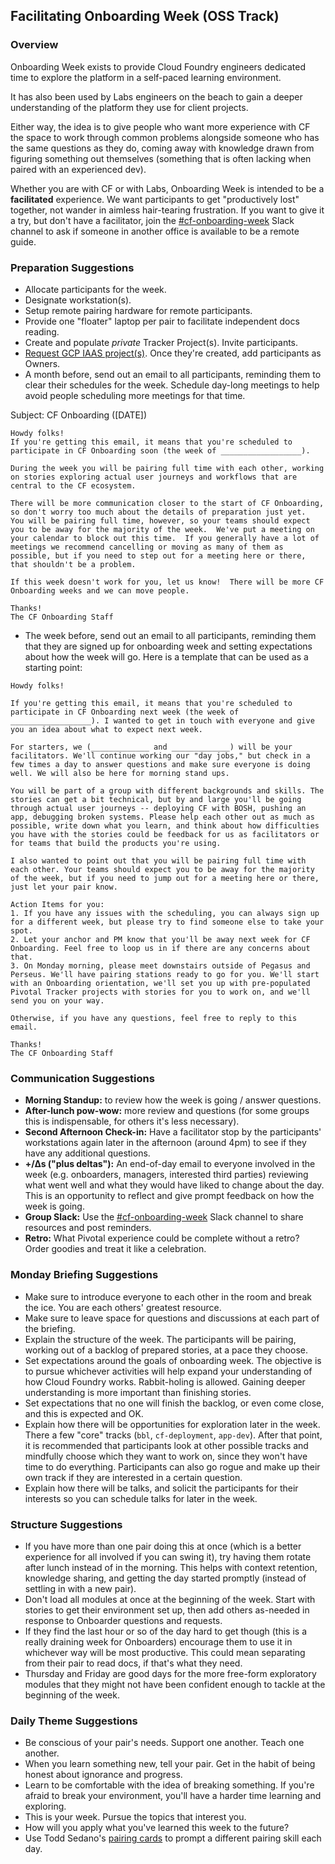 ## Facilitating Onboarding Week (OSS Track)

### Overview
Onboarding Week exists to provide Cloud Foundry engineers dedicated time to explore the platform in a self-paced learning environment.

It has also been used by Labs engineers on the beach to gain a deeper understanding of the platform they use for client projects.

Either way, the idea is to give people who want more experience with CF the space to work through common problems alongside someone who has the same questions as they do, coming away with knowledge drawn from figuring something out themselves (something that is often lacking when paired with an experienced dev).

Whether you are with CF or with Labs, Onboarding Week is intended to be a **facilitated** experience. We want participants to get "productively lost" together, not wander in aimless hair-tearing frustration. If you want to give it a try, but don't have a facilitator, join the [#cf-onboarding-week](https://pivotal.slack.com/messages/cf-onboarding-week/) Slack channel to ask if someone in another office is available to be a remote guide.

### Preparation Suggestions
* Allocate participants for the week.
* Designate workstation(s).
* Setup remote pairing hardware for remote participants.
* Provide one "floater" laptop per pair to facilitate independent docs reading.
* Create and populate *private* Tracker Project(s). Invite participants.
* [Request GCP IAAS project(s)](https://docs.google.com/forms/d/e/1FAIpQLSeJ31997Zma1WtLcCtswiysCFWOG5MXNmlYCpJsiYgdG9kKnA/viewform). Once they're created, add participants as Owners.
* A month before, send out an email to all participants, reminding them to clear their schedules for the week.  Schedule day-long meetings to help avoid people scheduling more meetings for that time.

Subject: CF Onboarding ([DATE])
```
Howdy folks!
If you're getting this email, it means that you're scheduled to participate in CF Onboarding soon (the week of __________________).

During the week you will be pairing full time with each other, working on stories exploring actual user journeys and workflows that are central to the CF ecosystem.

There will be more communication closer to the start of CF Onboarding, so don't worry too much about the details of preparation just yet.  You will be pairing full time, however, so your teams should expect you to be away for the majority of the week.  We've put a meeting on your calendar to block out this time.  If you generally have a lot of meetings we recommend cancelling or moving as many of them as possible, but if you need to step out for a meeting here or there, that shouldn't be a problem.

If this week doesn't work for you, let us know!  There will be more CF Onboarding weeks and we can move people.

Thanks!
The CF Onboarding Staff
```
* The week before, send out an email to all participants, reminding them that they are signed up for onboarding week and setting expectations about how the week will go. Here is a template that can be used as a starting point:

```
Howdy folks!

If you're getting this email, it means that you're scheduled to participate in CF Onboarding next week (the week of __________________). I wanted to get in touch with everyone and give you an idea about what to expect next week.

For starters, we (_____________ and _____________) will be your facilitators. We'll continue working our "day jobs," but check in a few times a day to answer questions and make sure everyone is doing well. We will also be here for morning stand ups.

You will be part of a group with different backgrounds and skills. The stories can get a bit technical, but by and large you'll be going through actual user journeys -- deploying CF with BOSH, pushing an app, debugging broken systems. Please help each other out as much as possible, write down what you learn, and think about how difficulties you have with the stories could be feedback for us as facilitators or for teams that build the products you're using.

I also wanted to point out that you will be pairing full time with each other. Your teams should expect you to be away for the majority of the week, but if you need to jump out for a meeting here or there, just let your pair know.

Action Items for you:
1. If you have any issues with the scheduling, you can always sign up for a different week, but please try to find someone else to take your spot.
2. Let your anchor and PM know that you'll be away next week for CF Onboarding. Feel free to loop us in if there are any concerns about that.
3. On Monday morning, please meet downstairs outside of Pegasus and Perseus. We'll have pairing stations ready to go for you. We'll start with an Onboarding orientation, we'll set you up with pre-populated Pivotal Tracker projects with stories for you to work on, and we'll send you on your way.

Otherwise, if you have any questions, feel free to reply to this email.

Thanks!
The CF Onboarding Staff
```

### Communication Suggestions
* **Morning Standup:** to review how the week is going / answer questions.
* **After-lunch pow-wow:** more review and questions (for some groups this is indispensable, for others it's less necessary).
* **Second Afternoon Check-in:** Have a facilitator stop by the participants' workstations again later in the afternoon (around 4pm) to see if they have any additional questions.
* **+/∆s ("plus deltas"):** An end-of-day email to everyone involved in the week (e.g. onboarders, managers, interested third parties) reviewing what went well and what they would have liked to change about the day. This is an opportunity to reflect and give prompt feedback on how the week is going.
* **Group Slack:** Use the [#cf-onboarding-week](https://pivotal.slack.com/messages/C3HN8FALB) Slack channel to share resources and post reminders.
* **Retro:** What Pivotal experience could be complete without a retro? Order goodies and treat it like a celebration.

### Monday Briefing Suggestions
* Make sure to introduce everyone to each other in the room and break the ice.  You are each others' greatest resource.
* Make sure to leave space for questions and discussions at each part of the briefing.
* Explain the structure of the week.  The participants will be pairing, working out of a backlog of prepared stories, at a pace they choose.
* Set expectations around the goals of onboarding week.  The objective is to pursue whichever activities will help expand your understanding of how Cloud Foundry works.  Rabbit-holing is allowed.  Gaining deeper understanding is more important than finishing stories.
* Set expectations that no one will finish the backlog, or even come close, and this is expected and OK.
* Explain how there will be opportunities for exploration later in the week.  There a few "core" tracks (`bbl`, `cf-deployment`, `app-dev`).  After that point, it is recommended that participants look at other possible tracks and mindfully choose which they want to work on, since they won't have time to do everything.  Participants can also go rogue and make up their own track if they are interested in a certain question.
* Explain how there will be talks, and solicit the participants for their interests so you can schedule talks for later in the week.

### Structure Suggestions
* If you have more than one pair doing this at once (which is a better experience for all involved if you can swing it), try having them rotate after lunch instead of in the morning. This helps with context retention, knowledge sharing, and getting the day started promptly (instead of settling in with a new pair).
* Don't load all modules at once at the beginning of the week. Start with stories to get their environment set up, then add others as-needed in response to Onboarder questions and requests.
* If they find the last hour or so of the day hard to get though (this is a really draining week for Onboarders) encourage them to use it in whichever way will be most productive. This could mean separating from their pair to read docs, if that's what they need.
* Thursday and Friday are good days for the more free-form exploratory modules that they might not have been confident enough to tackle at the beginning of the week.

### Daily Theme Suggestions
* Be conscious of your pair's needs. Support one another. Teach one another.
* When you learn something new, tell your pair. Get in the habit of being honest about ignorance and progress.
* Learn to be comfortable with the idea of breaking something. If you're afraid to break your environment, you'll have a harder time learning and exploring.
* This is your week. Pursue the topics that interest you.
* How will you apply what you've learned this week to the future?
* Use Todd Sedano's [pairing cards](http://sedano.org/toddsedano/2017/10/23/considerate-pair-programming.html) to prompt a different pairing skill each day.
